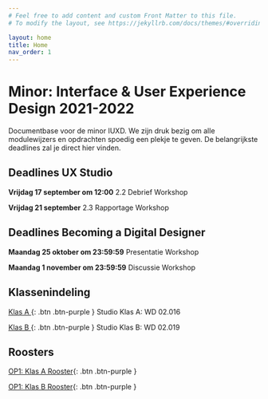 ```yaml
---
# Feel free to add content and custom Front Matter to this file.
# To modify the layout, see https://jekyllrb.com/docs/themes/#overriding-theme-defaults

layout: home
title: Home
nav_order: 1
---
```


# Minor: Interface & User Experience Design 2021-2022

Documentbase voor de minor IUXD. 
We zijn druk bezig om alle modulewijzers en opdrachten spoedig een plekje te geven. 
De belangrijkste deadlines zal je direct hier vinden.


## Deadlines UX Studio 

**Vrijdag 17 september om 12:00** 2.2 Debrief Workshop 

**Vrijdag 21 september**  2.3 Rapportage Workshop 

## Deadlines Becoming a Digital Designer

**Maandag 25 oktober om 23:59:59** Presentatie Workshop

**Maandag 1 november om 23:59:59** Discussie Workshop

## Klassenindeling
[Klas A ](klas_a.pdf){: .btn .btn-purple } Studio Klas A: WD 02.016

[Klas B ](klas_b.pdf){: .btn .btn-purple }  Studio Klas B: WD 02.019

## Roosters
[OP1: Klas A Rooster](rooster_klas_a.pdf){: .btn .btn-purple }

[OP1: Klas B Rooster](rooster_klas_b.pdf){: .btn .btn-purple }
